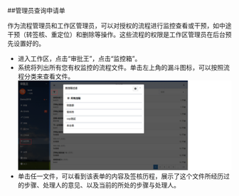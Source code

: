 ##管理员查询申请单

作为流程管理员和工作区管理员，可以对授权的流程进行监控查看或干预，如中途干预（转签核、重定位）和删除等操作。这些流程的权限是工作区管理员在后台预先设置好的。

- 进入工作区，点击“审批王”，点击“监控箱”。
- 系统将列出所有您有权监控的流程文件。单击左上角的漏斗图标，可以按照流程分类来查看文件。
![](images/过滤.png)
- 单击任一文件，可以看到该表单的内容及签核历程，展示了这个文件所经历过的步骤、处理人的意见、以及当前的所处的步骤与处理人。

